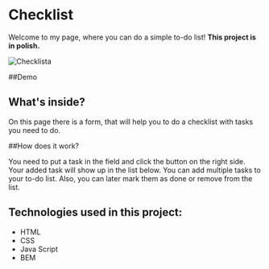 # Checklist 

Welcome to my page, where you can do a simple to-do list! **This project is in polish.**

![Checklista](https://user-images.githubusercontent.com/121032802/210097080-75b37cd4-8bd7-4787-b398-581b7af9177d.png)

##Demo



## What's inside?

On this page there is a form, that will help you to do a checklist with tasks you need to do.

##How does it work?

You need to put a task in the field and click the button on the right side. Your added task will show up in the list below. You can add multiple tasks to your to-do list. Also, you can later mark them as done or remove from the list. 

## Technologies used in this project:

- HTML
- CSS 
- Java Script
- BEM
